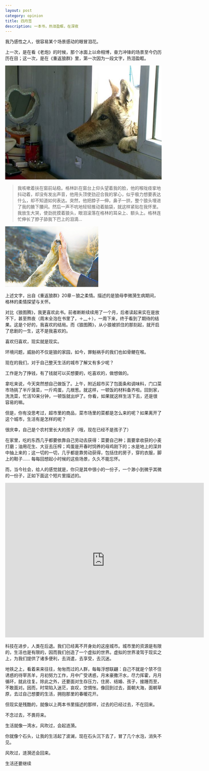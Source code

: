 ```yaml
---
layout: post
category: opinion
title: 四月签
description: 一本书，热泪盈眶，在深夜
---
```


我乃感性之人，很容易某个场景感动的眼冒泪花。

上一次，是在看《老炮》的时候，那个冰面上以命相博，奋力冲锋的场景至今仍历历在目；这一次，是在《重返狼群》里，第一次因为一段文字，热泪盈眶。

![](images/2016_04/green01.jpg)

> 我咳嗽着扶在窗前站稳。格林趴在窗台上仰头望着我的脸，他的喉咙痉挛地抖动着，却没有发出声音，他用头顶使劲迎合我的掌心，似乎极力想要表达什么，却不知道如何表达。突然，他把脖子一伸，鼻子一拱，整个狼头埋进了我的腋下腰间。然后一声不吭地轻轻推动着脑袋，就这样紧贴在我怀里。我放生大哭，使劲抚摸着狼头，眼泪滚落在格林的耳朵上、额头上。格林连忙伸长了脖子舔我下巴上的泪滴...

![](images/2016_04/green02.jpg)

上述文字，出自《重返狼群》20章－狼之柔情。描述的是狼母李微漪生病期间，格林的柔情探望与关怀。

对比《狼图腾》，我更喜欢此书。前者断断续续用了一个月，后者读起来实在是放不下，甚至熬夜（周末全泡在书里了，＋__＋），一周下来，终于看到了期待的结果。这是个好的，我喜欢的结局。而《狼图腾》，从小狼被抓住的那刻起，就开启了悲剧的一生，这不是我喜欢的。

喜欢归喜欢，现实就是现实。

环境问题，威胁的不仅是狼的家园，如今，罪魁祸手的我们也如骨鲠在喉。

现在的我们，对于自己整天生活的城市了解又有多少呢？

工作是为了挣钱，有了钱就可以买想要的，吃喜欢的，做想做的。

拿吃来说，今天突然想自己做饭了。上午，附近超市买了包面条和调味料，门口菜市场挑了半斤菠菜，一斤鸡蛋，几根葱。就这样，一顿饭的材料备齐啦。回到家，洗洗菜，忙活10来分钟，一顿饭就出炉了。你看，如果就这样生活下去，还是很容易的嘛。

但是，你有没思考过，超市里的商品，菜市场里的菜都是怎么来的呢？如果离开了这个城市，生活有是怎样的呢？

很庆幸，自己是个农村里长大的孩子（哦，现在已经不是孩子了）

在家里，吃的东西几乎都要依靠自己劳动去获得：菜要自己种；面要拿收获的小麦打磨；油用花生、大豆去压榨；鸡蛋是开春时饲养的母鸡刚下的；水是地上的深井中抽上来的；这一切的一切，几乎都是靠劳动获得，包括住的房子，穿的衣服，脚上的鞋子...... 每每回想起小时候的这些场景，久久不能忘怀。

而，当今社会，给人的感觉就是，你只是其中很小的一份子，一个渺小到微乎其微的一份子，正如下面这个短片里描述的。

<iframe frameborder="0" width="640" height="498" src="http://v.qq.com/iframe/player.html?vid=x0187xc07ap&tiny=0&auto=0" allowfullscreen></iframe>

科技在进步，人类在后退。我们已经离不开身处的这座城市。城市里的资源是有限的，生活也是有限的，因而我们创造了一个虚拟的世界。虚拟的世界凌驾于现实之上，为我们提供了诸多便利，去消遣，去享受，去沉迷。

地铁之上，看着来来往往，匆匆而过的人群，每每浮想联翩：自己不就是个禁不住诱惑的待宰羔羊，月初努力工作，月中广受诱惑，月末豪撒汗水，尽力挥霍，月月循环，就此往复。除此之外，还要面对生存压力，住房、结婚、孩子，接踵而至，不敢面对。因而，时常陷入迷茫，哀叹，空惆怅。像回到过去，面朝大海，面朝草原，去过自己想要的生活，拥抱那里的春暖花开。

但现实是残酷的，就像以上两本书里描述的那样，过去的已经过去，不在回来。

不念过去，不畏将来。

生活就像一湾水，风吹过，会起涟漪。

你就像个石头，让我的生活起了波澜，现在石头沉下去了，冒了几个水泡，消失不见。

风吹过，涟漪还会回来。

生活还要继续

